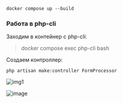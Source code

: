 ```
docker compose up --build
```

### Работа в php-cli
Заходим в контейнер с php-cli:
>docker compose exec php-cli bash

Создаем контроллер:
```
php artisan make:controller FormProcessor
```

![img1](https://github.com/user-attachments/assets/4cab7bab-ec41-4bd5-9800-b1cbbffd30ca)

![image](https://github.com/user-attachments/assets/18038dc8-25f3-4e1b-a50b-ef20701db9fb)

